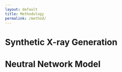 ```yaml
---
layout: default
title: Methodology
permalink: /method/
---
```



# Synthetic X-ray Generation


# Neutral Network Model

